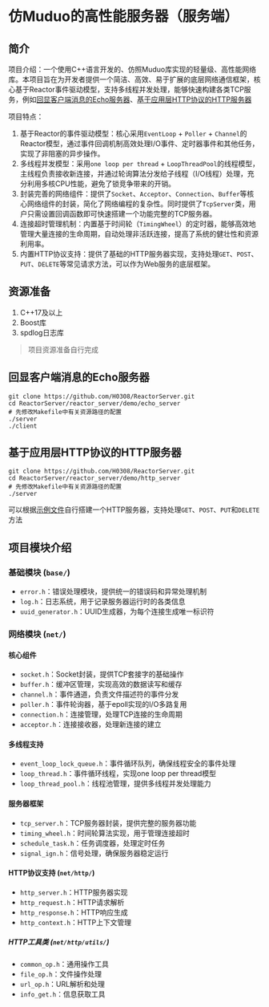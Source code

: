 # 仿Muduo的高性能服务器（服务端）

## 简介

项目介绍：一个使用C++语言开发的、仿照Muduo库实现的轻量级、高性能网络库。本项目旨在为开发者提供一个简洁、高效、易于扩展的底层网络通信框架，核心基于Reactor事件驱动模型，支持多线程并发处理，能够快速构建各类TCP服务，例如[回显客户端消息的Echo服务器](https://github.com/H0308/ReactorServer/tree/main/reactor_server/demo/echo_server)、[基于应用层HTTP协议的HTTP服务器](https://github.com/H0308/ReactorServer/tree/main/reactor_server/demo/http_server)

项目特点：
1.  基于Reactor的事件驱动模型：核心采用`EventLoop` + `Poller` + `Channel`的Reactor模型，通过事件回调机制高效处理I/O事件、定时器事件和其他任务，实现了非阻塞的异步操作。
2.  多线程并发模型：采用`one loop per thread` + `LoopThreadPool`的线程模型，主线程负责接收新连接，并通过轮询算法分发给子线程（I/O线程）处理，充分利用多核CPU性能，避免了锁竞争带来的开销。
3.  封装完善的网络组件：提供了`Socket`、`Acceptor`、`Connection`、`Buffer`等核心网络组件的封装，简化了网络编程的复杂性。同时提供了`TcpServer`类，用户只需设置回调函数即可快速搭建一个功能完整的TCP服务器。
4.  连接超时管理机制：内置基于时间轮（`TimingWheel`）的定时器，能够高效地管理大量连接的生命周期，自动处理非活跃连接，提高了系统的健壮性和资源利用率。
5.  内置HTTP协议支持：提供了基础的HTTP服务器实现，支持处理`GET`、`POST`、`PUT`、`DELETE`等常见请求方法，可以作为Web服务的底层框架。

## 资源准备

1. C++17及以上
2. Boost库
3. spdlog日志库

> 项目资源准备自行完成

## 回显客户端消息的Echo服务器

```shell
git clone https://github.com/H0308/ReactorServer.git
cd ReactorServer/reactor_server/demo/echo_server
# 先修改Makefile中有关资源路径的配置
./server
./client
```

## 基于应用层HTTP协议的HTTP服务器

```shell
git clone https://github.com/H0308/ReactorServer.git
cd ReactorServer/reactor_server/demo/http_server
# 先修改Makefile中有关资源路径的配置
./server
```

可以根据[示例文件](https://github.com/H0308/ReactorServer/blob/main/reactor_server/demo/http_server/server.cc)自行搭建一个HTTP服务器，支持处理`GET`、`POST`、`PUT`和`DELETE`方法

## 项目模块介绍
          
### 基础模块 (`base/`)
- `error.h`：错误处理模块，提供统一的错误码和异常处理机制
- `log.h`：日志系统，用于记录服务器运行时的各类信息
- `uuid_generator.h`：UUID生成器，为每个连接生成唯一标识符

### 网络模块 (`net/`)

#### 核心组件

- `socket.h`：Socket封装，提供TCP套接字的基础操作
- `buffer.h`：缓冲区管理，实现高效的数据读写和缓存
- `channel.h`：事件通道，负责文件描述符的事件分发
- `poller.h`：事件轮询器，基于epoll实现的I/O多路复用
- `connection.h`：连接管理，处理TCP连接的生命周期
- `acceptor.h`：连接接收器，处理新连接的建立

#### 多线程支持
- `event_loop_lock_queue.h`：事件循环队列，确保线程安全的事件处理
- `loop_thread.h`：事件循环线程，实现one loop per thread模型
- `loop_thread_pool.h`：线程池管理，提供多线程并发处理能力

#### 服务器框架

- `tcp_server.h`：TCP服务器封装，提供完整的服务器功能
- `timing_wheel.h`：时间轮算法实现，用于管理连接超时
- `schedule_task.h`：任务调度器，处理定时任务
- `signal_ign.h`：信号处理，确保服务器稳定运行

#### HTTP协议支持 (`net/http/`)

- `http_server.h`：HTTP服务器实现
- `http_request.h`：HTTP请求解析
- `http_response.h`：HTTP响应生成
- `http_context.h`：HTTP上下文管理

##### HTTP工具类 (`net/http/utils/`)

- `common_op.h`：通用操作工具
- `file_op.h`：文件操作处理
- `url_op.h`：URL解析和处理
- `info_get.h`：信息获取工具